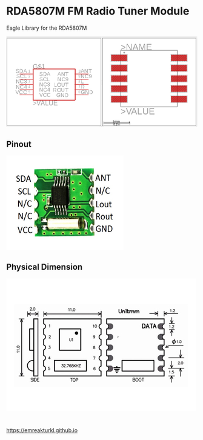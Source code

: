 # RDA5807M FM Radio Tuner Module

Eagle Library for the RDA5807M

<img src="img/ss.png" alt="RDA5807M Eagle Library">

## Pinout

<img src="img/pinout.png" alt="RDA5807M Pinout" width="310px" height="250px">

## Physical Dimension

<img src="img/dimension.png" alt="RDA5807M Physical Dimension">

#

https://emreakturkl.github.io
